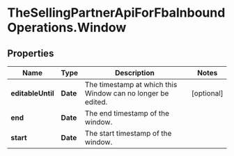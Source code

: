 # TheSellingPartnerApiForFbaInboundOperations.Window

## Properties
Name | Type | Description | Notes
------------ | ------------- | ------------- | -------------
**editableUntil** | **Date** | The timestamp at which this Window can no longer be edited. | [optional] 
**end** | **Date** | The end timestamp of the window. | 
**start** | **Date** | The start timestamp of the window. | 


